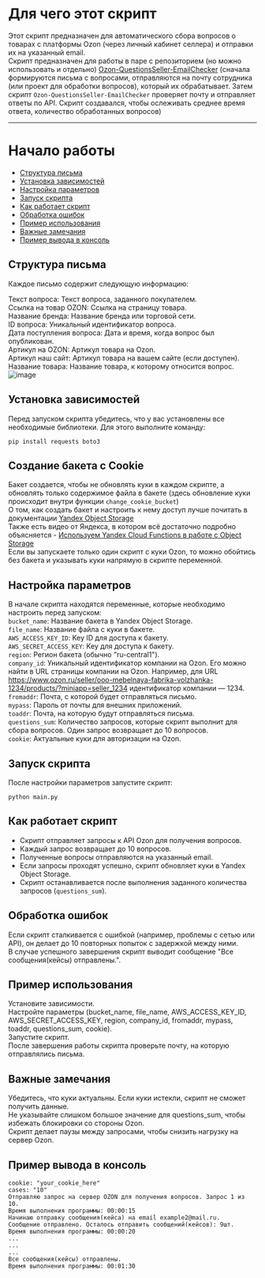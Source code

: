 # Для чего этот скрипт

Этот скрипт предназначен для автоматического сбора вопросов о товарах с платформы Ozon (через личный кабинет селлера) и отправки их на указанный email.<br>
Скрипт предназначен для работы в паре с репозиторием (но можно использовать и отдельно) [Ozon-QuestionsSeller-EmailChecker](https://github.com/EstebanQW/Ozon-QuestionsSeller-EmailChecker.YCF) (сначала формируются письма с вопросами, отправляются на почту сотрудника (или проект для обработки вопросов), который их обрабатывает. Затем скрипт `Ozon-QuestionsSeller-EmailChecker` проверяет почту и отправляет ответы по API. Скрипт создавался, чтобы ослеживать среднее время ответа, количество обработанных вопросов)

___

# Начало работы

* [Структура письма](#структура-письма)  
* [Установка зависимостей](#установка-зависимостей)  
* [Настройка параметров](#настройка-параметров)  
* [Запуск скрипта](#запуск-скрипта)  
* [Как работает скрипт](#как-работает-скрипт)  
* [Обработка ошибок](#обработка-ошибок)  
* [Пример использования](#пример-использования)  
* [Важные замечания](#важные-замечания)  
* [Пример вывода в консоль](#пример-вывода-в-консоль)  


## Структура письма
Каждое письмо содержит следующую информацию:

Текст вопроса: Текст вопроса, заданного покупателем.<br>
Ссылка на товар OZON: Ссылка на страницу товара.<br>
Название бренда: Название бренда или торговой сети.<br>
ID вопроса: Уникальный идентификатор вопроса.<br>
Дата поступления вопроса: Дата и время, когда вопрос был опубликован.<br>
Артикул на OZON: Артикул товара на Ozon.<br>
Артикул наш сайт: Артикул товара на вашем сайте (если доступен).<br>
Название товара: Название товара, к которому относится вопрос.<br>
![image](https://github.com/user-attachments/assets/11aed090-0fe7-44c4-a4ec-cab74efe41ba)



## Установка зависимостей

Перед запуском скрипта убедитесь, что у вас установлены все необходимые библиотеки. Для этого выполните команду:
```
pip install requests boto3
```


## Создание бакета с Cookie 

Бакет создается, чтобы не обновлять куки в каждом скрипте, а обновлять только содержимое файла в бакете (здесь обновление куки происходит внутри функции `change_cookie_bucket`)<br>
О том, как создать бакет и настроить к нему доступ лучше почитать в документации [Yandex Object Storage](https://yandex.cloud/ru/docs/storage/operations/buckets/create)<br>
Также есть видео от Яндекса, в котором всё достаточно подробно объясняется - [Используем Yandex Cloud Functions в работе с Object Storage](https://www.youtube.com/watch?v=_d-EPZ-X_Qo&ab_channel=YandexCloud)<br>
Если вы запускаете только один скрипт с куки Ozon, то можно обойтись без бакета и указывать куки напрямую в скрипте переменной.


## Настройка параметров

В начале скрипта находятся переменные, которые необходимо настроить перед запуском:<br>
`bucket_name`: Название бакета в Yandex Object Storage.<br>
`file_name`: Название файла с куки в бакете.<br>
`AWS_ACCESS_KEY_ID`: Key ID для доступа к бакету.<br>
`AWS_SECRET_ACCESS_KEY`: Key для доступа к бакету.<br>
`region`: Регион бакета (обычно "ru-central1").<br>
`company_id`: Уникальный идентификатор компании на Ozon. Его можно найти в URL страницы компании на Ozon. Например, для URL https://www.ozon.ru/seller/ooo-mebelnaya-fabrika-volzhanka-1234/products/?miniapp=seller_1234 идентификатор компании — 1234.<br>
`fromaddr`: Почта, с которой будет отправляться письмо.<br>
`mypass`: Пароль от почты для внешних приложений.<br>
`toaddr`: Почта, на которую будут отправляться письма.<br>
`questions_sum`: Количество запросов, которые скрипт выполнит для сбора вопросов. Один запрос возвращает до 10 вопросов.<br>
`cookie`: Актуальные куки для авторизации на Ozon.

## Запуск скрипта
После настройки параметров запустите скрипт:
```
python main.py
```

## Как работает скрипт

* Скрипт отправляет запросы к API Ozon для получения вопросов.
* Каждый запрос возвращает до 10 вопросов.
* Полученные вопросы отправляются на указанный email.
* Если запросы проходят успешно, скрипт обновляет куки в Yandex Object Storage.
* Скрипт останавливается после выполнения заданного количества запросов (`questions_sum`).


## Обработка ошибок
Если скрипт сталкивается с ошибкой (например, проблемы с сетью или API), он делает до 10 повторных попыток с задержкой между ними.<br>
В случае успешного завершения скрипт выводит сообщение "Все сообщения(кейсы) отправлены.".<br>

## Пример использования
Установите зависимости.<br>
Настройте параметры (bucket_name, file_name, AWS_ACCESS_KEY_ID, AWS_SECRET_ACCESS_KEY, region, company_id, fromaddr, mypass, toaddr, questions_sum, cookie).<br>
Запустите скрипт.<br>
После завершения работы скрипта проверьте почту, на которую отправлялись письма.<br>

## Важные замечания
Убедитесь, что куки актуальны. Если куки истекли, скрипт не сможет получить данные.<br>
Не указывайте слишком большое значение для questions_sum, чтобы избежать блокировки со стороны Ozon.<br>
Скрипт делает паузы между запросами, чтобы снизить нагрузку на сервер Ozon.<br>

## Пример вывода в консоль
```
cookie: "your_cookie_here"
cases: "10"
Отправляю запрос на сервер OZON для получения вопросов. Запрос 1 из 10.
Время выполнения программы: 00:00:15
Начинаю отправку сообщения(кейса) на email example2@mail.ru.
Сообщение отправлено. Осталось отправить сообщений(кейсов): 9шт.
Время выполнения программы: 00:00:20
...
...
...
Все сообщения(кейсы) отправлены.
Время выполнения программы: 00:01:30
```
